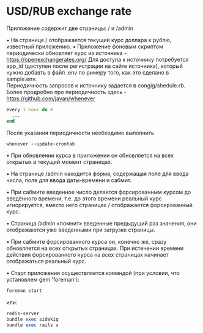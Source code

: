 # USD/RUB exchange rate


Приложение содержит две страницы: / и /admin

• На странице / отображается текущий курс доллара к рублю, известный
приложению.
• Приложение фоновым скриптом периодически обновляет курс из источника - https://openexchangerates.org/
Для доступа к источнику потребуется app_id (доступен после регистрации на сайте источника), который нужно добавть в файл .env по римеру того, как это сделано в sample.env.  
Периодичность запросов к источнику задается в congig/shedule.rb. Более продробно про периодичность здесь - https://github.com/javan/whenever

```ruby
every 1.hour do # 
  ...
end
```    

После указания периодичности необходимо выполнить

```ruby
whenever --update-crontab 
```    

• При обновлении курса в приложении он обновляется на всех открытых в
текущий момент страницах.

• На странице /admin находится форма, содержащая поле для ввода числа,
поле для ввода даты-времени и сабмит.

• При сабмите введенное число делается форсированным курсом до введённого
времени, т.е. до этого времени реальный курс игнорируется, вместо него
страницах / отображается форсированный курс. 

• Страница /admin «помнит» введенные предыдущий раз значения, они
отображаются уже введенными при загрузке страницы.

• При сабмите форсированного курса он, конечно же, cразу обновляется на всех
открытых страницах. При истечении времени действия форсированного
курса на всех страницах начинает отображаться реальный курс.

• Старт приложения осуществляется командой (при условии, что установлем gem 'foreman'): 
```ruby
foreman start

```  
или:

```ruby
redis-server
bundle exec sidekiq
bundle exec rails s
```  
